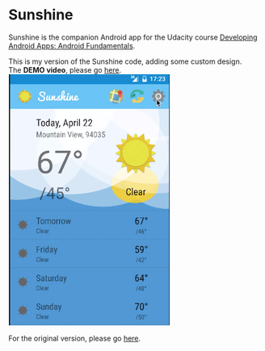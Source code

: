 Sunshine
========

Sunshine is the companion Android app for the Udacity course [Developing Android Apps: Android Fundamentals](https://www.udacity.com/course/ud853).

This is my version of the Sunshine code, adding some custom design.  
The **DEMO video**, please go [here](https://youtu.be/vGnjMNkPQ8w).  
![Preview](https://raw.githubusercontent.com/brettren/Sunshine/master/pic/preview.png)

For the original version, please go [here](https://github.com/udacity/Sunshine-Version-2).
